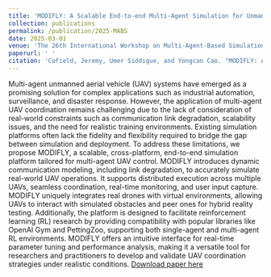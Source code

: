 ```yaml
---
title: 'MODIFLY: A Scalable End-to-end Multi-Agent Simulation for Unmanned Aerial Vehicles'
collection: publications
permalink: /publication/2025-MABS
date: 2025-03-01
venue: 'The 26th International Workshop on Multi-Agent-Based Simulation (MABS) (ALA) @ AAMAS 2025'
paperurl: ' '
citation: 'Cofield, Jeremy, Umer Siddique, and Yongcan Cao. "MODIFLY: A Scalable End-to-end Multi-Agent Simulation for Unmanned Aerial Vehicles." The 26th International Workshop on Multi-Agent-Based Simulation (MABS) (ALA) @ AAMAS 2025'
---
```


Multi-agent unmanned aerial vehicle (UAV) systems have emerged as a promising solution for complex applications such as industrial automation, surveillance, and disaster response. However, the application of multi-agent UAV coordination remains challenging due to the lack of consideration of real-world constraints such as communication link degradation, scalability issues, and the need for realistic training environments. Existing simulation platforms often lack the fidelity and flexibility required to bridge the gap between simulation and deployment. To address these limitations, we propose MODIFLY, a scalable, cross-platform, end-to-end simulation platform tailored for multi-agent UAV control. MODIFLY introduces dynamic communication modeling, including link degradation, to accurately simulate real-world UAV operations. It supports distributed execution across multiple UAVs, seamless coordination, real-time monitoring, and user input capture. MODIFLY uniquely integrates real drones with virtual environments, allowing UAVs to interact with simulated obstacles and peer ones for hybrid reality testing. Additionally, the platform is designed to facilitate reinforcement learning (RL) research by providing compatibility with popular libraries like OpenAI Gym and PettingZoo, supporting both single-agent and multi-agent RL environments. MODIFLY offers an intuitive interface for real-time parameter tuning and performance analysis, making it a versatile tool for researchers and practitioners to develop and validate UAV coordination strategies under realistic conditions. [Download paper here](https://openreview.net/forum?id=EAUPxGTQ6C)